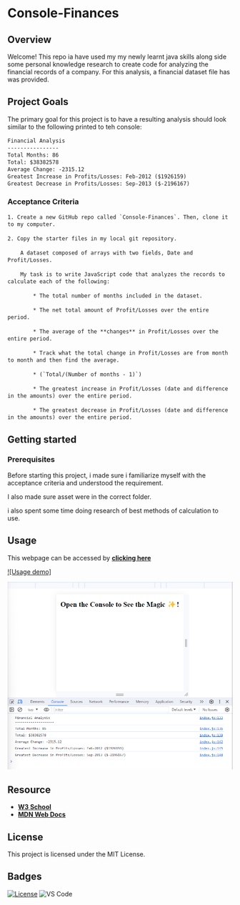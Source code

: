 # Console-Finances


## Overview

Welcome!
 This repo  ia have used my my newly learnt java skills along side some personal knowledge research to create code for analyzing the financial records of a company. For this analysis, a financial dataset file has was provided.


## Project Goals

The primary goal for this project  is to have a resulting analysis should look similar to the following printed to teh console:

  ```text
  Financial Analysis 
  ----------------
  Total Months: 86
  Total: $38382578
  Average Change: -2315.12
  Greatest Increase in Profits/Losses: Feb-2012 ($1926159)
  Greatest Decrease in Profits/Losses: Sep-2013 ($-2196167)
  ```

### Acceptance Criteria

    1. Create a new GitHub repo called `Console-Finances`. Then, clone it to my computer.
    
    2. Copy the starter files in my local git repository.

        A dataset composed of arrays with two fields, Date and Profit/Losses.

        My task is to write JavaScript code that analyzes the records to calculate each of the following:

            * The total number of months included in the dataset.

            * The net total amount of Profit/Losses over the entire period.

            * The average of the **changes** in Profit/Losses over the entire period.

            * Track what the total change in Profit/Losses are from month to month and then find the average.

            * (`Total/(Number of months - 1)`)

            * The greatest increase in Profit/Losses (date and difference in the amounts) over the entire period.

            * The greatest decrease in Profit/Losses (date and difference in the amounts) over the entire period.

## Getting started

### Prerequisites
Before starting this project, i made sure i familiarize myself with the acceptance criteria and understood the requirement.

I also made sure asset were in the correct folder. 

i also spent some time doing research of best methods of calculation to use.

## Usage

This webpage can be accessed by [**clicking here**](https://dalabi91.github.io/Console-Finances/)


[![Usage demo]](./Images/Usage_Demo.mp4)

![Analysis Result](./images/fianacial%20analysis%20result.png)


## Resource

- [**W3 School**](https://www.w3schools.com/)
- [**MDN Web Docs**](https://developer.mozilla.org/)



## License

This project is licensed under the MIT License.



## Badges

[![License](https://img.shields.io/badge/License-MIT-blue.svg)](https://opensource.org/licenses/MIT)
![VS Code](https://img.shields.io/badge/Made%20with-VSCode-1f425f.svg)
